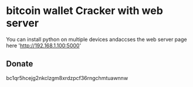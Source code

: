 # bitcoin wallet Cracker with web server
You can install python on multiple devices andaccses the web server page here
'http://192.168.1.100:5000'

## Donate
bc1qr5hcejg2nkclzgm8xrdzpcf36rngchmtuawnnw
